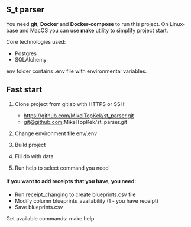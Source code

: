 ## S_t parser

You need **git**, **Docker** and **Docker-compose** to run this project.
On Linux-base and MacOS you can use **make** utility to simplify project start.

Core technologies used:
* Postgres
* SQLAlchemy

env folder contains .env file with environmental variables.

## Fast start
1. Clone project from gitlab with HTTPS or SSH:
   * https://github.com/MikelTopKek/st_parser.git
   * git@github.com:MikelTopKek/st_parser.git

2. Change environment file env/.env

3. Build project

4. Fill db with data

5. Run help to select command you need

#### If you want to add receipts that you have, you need:
   * Run receipt_changing to create blueprints.csv file
   * Modify column blueprints_availability (1 - you have receipt)
   * Save blueprints.csv


Get available commands:
make help

